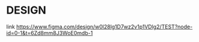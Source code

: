 # DESIGN  


link https://www.figma.com/design/w0l28lg1D7wz2v1p1VDlg2/TEST?node-id=0-1&t=6Zd8mm8J3WoE0mdb-1
